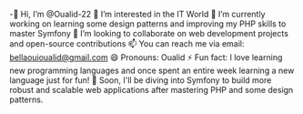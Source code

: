 -👋 Hi, I’m @Oualid-22
👀 I’m interested in the IT World
🌱 I’m currently working on learning some design patterns and improving my PHP skills to master Symfony
💞️ I’m looking to collaborate on web development projects and open-source contributions
📫 You can reach me via email: bellaouioualid@gmail.com
😄 Pronouns: Oualid
⚡ Fun fact: I love learning new programming languages and once spent an entire week learning a new language just for fun!
🚀 Soon, I'll be diving into Symfony to build more robust and scalable web applications after mastering PHP and some design patterns.

<!---
ali-29/ali-29 is a ✨ special ✨ repository because its `README.md` (this file) appears on your GitHub profile.
You can click the Preview link to take a look at your changes.
--->
